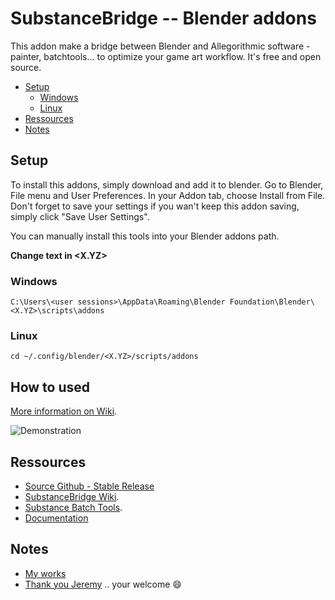 # SubstanceBridge -- Blender addons

This addon make a bridge between Blender and Allegorithmic software -painter,
batchtools... to optimize your game art workflow. It's free and open source.

* [Setup](#menu)
  * [Windows](#windows)
  * [Linux](#linux)
* [Ressources](#ressources)
* [Notes](#notes)

## Setup

To install this addons, simply download and add it to blender. Go to Blender,
File menu and User Preferences. In your Addon tab, choose Install from File.
Don't forget to save your settings if you wan't keep this addon saving, simply
click "Save User Settings".

You can manually install this tools into your Blender addons path.

**Change text in \<X.YZ\>**

### Windows

```windows
C:\Users\<user sessions>\AppData\Roaming\Blender Foundation\Blender\<X.YZ>\scripts\addons
```

### Linux

```linux
cd ~/.config/blender/<X.YZ>/scripts/addons
```

## How to used

[More information on Wiki](https://github.com/stilobique/SubstanceBridge/wiki/how-to-used#how-to-used).

![Demonstration](https://github.com/stilobique/SubstanceBridge/wiki/ressources/Demonstration.gif)

## Ressources

* [Source Github - Stable Release](https://github.com/stilobique/SubstanceBridge "substance bridge on github")
* [SubstanceBridge Wiki](https://github.com/stilobique/SubstanceBridge/wiki "substance bridge wiki").
* [Substance Batch Tools](https://support.allegorithmic.com/documentation/display/SB10/sbsbaker "substance batchtools").
* [Documentation](https://github.com/stilobique/SubstanceBridge/wiki "Wiki Add-on")


## Notes

* [My works](https://www.artstation.com/artist/stilobique)
* [Thank you Jeremy](http://dev-crea.com "Porfolio Jerem") .. your welcome :smile:
